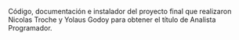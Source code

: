 Código, documentación e instalador del proyecto final que realizaron Nicolas Troche y Yolaus Godoy para obtener el título de Analista Programador.
